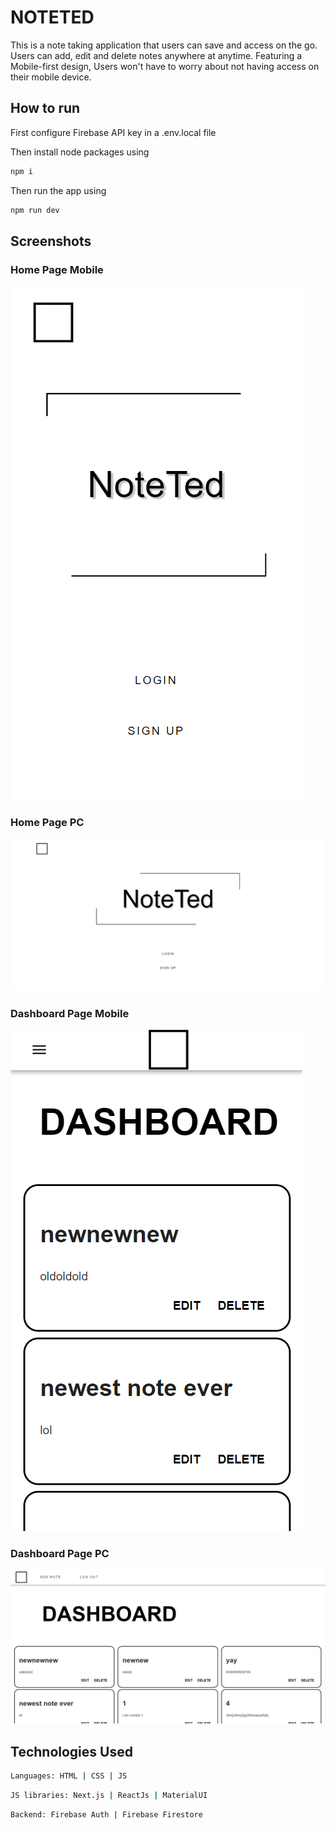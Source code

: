 # NOTETED

This is a note taking application that users can save and access on the go. Users can add, edit and delete notes anywhere at anytime. Featuring a Mobile-first design, Users won't have to worry about not having access on their mobile device.

## How to run
First configure Firebase API key in a .env.local file

Then install node packages using 
```bash 
npm i
```
Then run the app using
```bash 
npm run dev
```

## Screenshots

### Home Page Mobile
![](images/homeMobilePage.png)

### Home Page PC
![](images/homePCPage.png)

### Dashboard Page Mobile
![](images/dashboardMobilePage.png)

### Dashboard Page PC
![](images/dashboardPCPage.png)

## Technologies Used

```bash
Languages: HTML | CSS | JS
```

```bash
JS libraries: Next.js | ReactJs | MaterialUI
```

```bash
Backend: Firebase Auth | Firebase Firestore
```